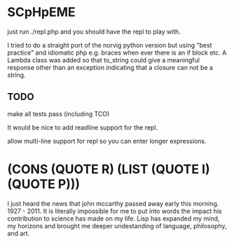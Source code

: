 # SCpHpEME

just run ./repl.php and you should have the repl to play with. 

I tried to do a straight port of the norvig python version but using "best practice" and idiomatic php e.g. braces when ever there is an if block etc. A Lambda class was added so that to_string could give a meaningful response other than an exception indicating that a closure can not be a string. 

## TODO
make all tests pass (including TCO)

It would be nice to add readline support for the repl.

allow multi-line support for repl so you can enter longer expressions.

# (CONS (QUOTE R) (LIST (QUOTE I) (QUOTE P)))
I just heard the news that john mccarthy passed away early this morning. 1927 - 2011. 
It is literally impossible for me to put into words the impact his contribution to science
has made on my life. Lisp has expanded my mind, my horizons and brought me deeper undestanding
of language, philosophy, and art. 
